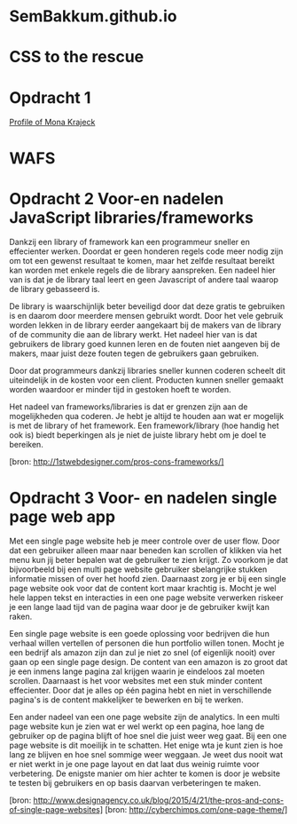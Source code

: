 # SemBakkum.github.io

# CSS to the rescue

<h1>Opdracht 1</h1> 
<a href="https://oege.ie.hva.nl/~bakkums002/rescue/" target="_blank"> Profile of Mona Krajeck</a>

# WAFS
<h1>Opdracht 2 Voor-en nadelen JavaScript libraries/frameworks</h1>

<p>Dankzij een library of framework kan een programmeur sneller en effecienter werken. Doordat er geen honderen regels 
code meer nodig zijn om tot een gewenst resultaat te komen, maar het zelfde resultaat bereikt kan worden met enkele regels die
de library aanspreken. Een nadeel hier van is dat je de library taal leert en geen Javascript of andere taal waarop de library 
gebasseerd is.</p>

<p>De library is waarschijnlijk beter beveiligd door dat deze gratis te gebruiken is en daarom door meerdere mensen 
gebruikt wordt. Door het vele gebruik worden lekken in de library eerder aangekaart bij de makers van de library of de community die aan de 
library werkt. Het nadeel hier van is dat gebruikers de library goed kunnen leren en de fouten niet aangeven bij de makers, maar juist deze 
fouten tegen de gebruikers gaan gebruiken.</p> 

<p>Door dat programmeurs dankzij libraries sneller kunnen coderen scheelt dit uiteindelijk in de kosten voor een client. Producten kunnen 
sneller gemaakt worden waardoor er minder tijd in gestoken hoeft te worden.</p>

<p>Het nadeel van frameworks/libraries is dat er grenzen zijn aan de mogelijkheden qua coderen. Je hebt je altijd te houden aan wat er
mogelijk is met de library of het framework. Een framework/library (hoe handig het ook is) biedt beperkingen als je niet de juiste library 
hebt om je doel te bereiken.</p>

[bron: http://1stwebdesigner.com/pros-cons-frameworks/]

<h1>Opdracht 3 Voor- en nadelen single page web app</h1>

<p>Met een single page website heb je meer controle over de user flow. Door dat een gebruiker alleen maar naar beneden kan scrollen of klikken via het menu kun jij beter bepalen wat de gebruiker te zien krijgt. Zo voorkom je dat bijvoorbeeld bij een multi page website gebruiker sbelangrijke stukken informatie missen of over het hoofd zien. Daarnaast zorg je er bij een single page website ook voor dat de content kort maar krachtig is. Mocht je wel hele lappen tekst en interacties in een one page website verwerken riskeer je een lange laad tijd van de pagina waar door je de gebruiker kwijt kan raken.</p> 

<p>Een single page website is een goede oplossing voor bedrijven die hun verhaal willen vertellen of personen die hun portfolio willen tonen. Mocht je een bedrijf als amazon zijn dan zul je niet zo snel (of eigenlijk nooit) over gaan op een single page design. De content van een amazon is zo groot dat je een inmens lange pagina zal krijgen waarin je eindeloos zal moeten scrollen. Daarnaast is het voor websites met een stuk minder content effecienter. Door dat je alles op één pagina hebt en niet in verschillende pagina's is de content makkelijker te bewerken en bij te werken.</p>

<p> Een ander nadeel van een one page website zijn de analytics. In een multi page website kun je zien wat er wel werkt op een pagina, hoe lang de gebruiker op de pagina blijft of hoe snel die juist weer weg gaat. Bij een one page website is dit moeilijk in te schatten. Het enige wta je kunt zien is hoe lang ze blijven en hoe snel sommige weer weggaan. Je weet dus nooit wat er niet werkt in je one page layout en dat laat dus weinig ruimte voor verbetering. De enigste manier om hier achter te komen is door je website te testen bij gebruikers en op basis daarvan verbeteringen te maken.</p>

[bron: http://www.designagency.co.uk/blog/2015/4/21/the-pros-and-cons-of-single-page-websites]
[bron: http://cyberchimps.com/one-page-theme/]


